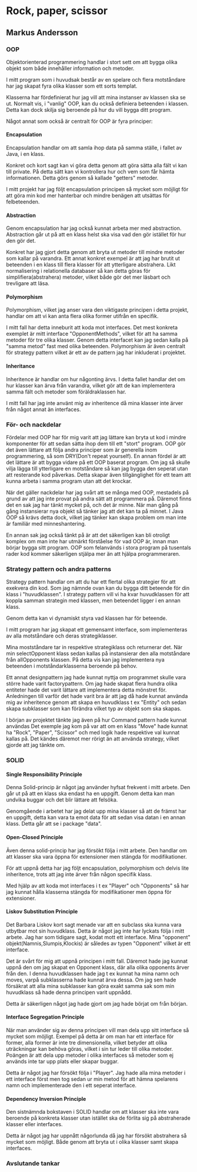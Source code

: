 # Rock,  paper, scissor 
## Markus Andersson

### OOP
Objektorienterad programmering handlar i stort sett om att bygga olika objekt som både innehåller information och metoder.

I mitt program som i huvudsak består av en spelare och flera motståndare har jag skapat fyra olika klasser som ett sorts templat.

Klasserna har fördefinierat hur jag vill att mina instanser av klassen ska se ut. Normalt vis, i "vanlig" OOP, kan du också definiera beteenden i klassen. 
Detta kan dock skilja sig beroende på hur du vill bygga ditt program.

Något annat som också är centralt för OOP är fyra principer:
#### Encapsulation
Encapsulation handlar om att samla ihop data på samma ställe, i fallet av Java, i en klass.

Konkret och kort sagt kan vi göra detta genom att göra sätta alla fält vi kan till private. På detta sätt kan vi kontrollera
hur och vem som får hämta informationen. Detta görs genom så kallade "getters" metoder. 

I mitt projekt har jag följt encapsulation principen så mycket som möjligt för att göra min kod mer hanterbar och mindre benägen
att utsättas för felbeteenden.
#### Abstraction
Genom encapsulation har jag också kunnat arbeta mer med abstraction. Abstraction går ut på att en klass helst ska visa vad den gör istället för hur den gör det.

Konkret har jag gjort detta genom att bryta ut metoder till mindre metoder som kallar på varandra. Ett annat konkret exempel är
att jag har brutit ut beteenden i en klass till flera klasser för att ytterligare abstrahera.
Likt normalisering i relationella databaser så kan detta göras för simplifiera(abstrahera) metoder, vilket både gör det mer
läsbart och trevligare att läsa. 

#### Polymorphism
Polymorphism, vilket jag anser vara den viktigaste principen i detta projekt, handlar om att vi kan anta flera olika former utifrån en specifik.

I mitt fall har detta inneburit att koda mot interfaces. Det mest konkreta exemplet är mitt interface "OpponentMethods",
vilket för att ha samma metoder för tre olika klasser. Genom detta interfacet kan jag sedan kalla på "samma metod" fast med olika
beteenden. Polymorphism är även centralt för strategy pattern vilket är ett av de pattern jag har inkluderat i projektet.
#### Inheritance
Inheritence är handlar om hur någonting ärvs. I detta fallet handlar det om hur klasser kan ärva från varandra, vilket gör att
de kan implementera samma fält och metoder som föräldraklassen har. 

I mitt fall har jag inte använt mig av inheritence då mina klasser inte ärver från något annat än interfaces. 

### För- och nackdelar
Fördelar med OOP har för mig varit att jag lättare kan bryta ut kod i mindre komponenter för att sedan sätta ihop dem till ett
"stort" program. OOP gör det även lättare att följa andra principer som är generella inom programmering,
så som DRY(Don't repeat yourself). En annan fördel är att det lättare är att bygga vidare på ett OOP baserat program. 
Om jag så skulle vilja lägga till ytterligare en motståndare så kan jag bygga den seperat utan att resterande kod påverkas.
Detta skapar även tillgänglighet för ett team att kunna arbeta i samma program utan att det krockar.

När det gäller nackdelar har jag svårt att se många med OOP, mestadels på grund av att jag inte provat på andra sätt att programmera på.
Däremot finns det en sak jag har tänkt mycket på, och det är minne. När man gång på gång instansierar nya objekt så tänker jag att det kan ta på minnet.
I Java OOP så krävs detta dock, vilket jag tänker kan skapa problem om man inte är familiär med minneshantering. 

En annan sak jag också tänkt på är att det säkerligen kan bli otroligt komplex om man inte har utmärkt förståelse för vad OOP är,
innan man börjar bygga sitt program. OOP som felanvänds i stora program på tusentals rader kod kommer säkerligen stjälpa mer än att hjälpa
programmeraren.

### Strategy pattern och andra patterns
Strategy pattern handlar om att du har ett flertal olika strategier för att exekvera din kod. 
Som jag nämnde ovan kan du bygga ditt beteende för din klass i "huvudklassen". I strategy pattern vill vi ha kvar huvudklassen för att koppla samman strategin med klassen,
men beteendet ligger i en annan klass.

Genom detta kan vi dynamiskt styra vad klassen har för beteende. 

I mitt program har jag skapat ett gemensamt interface, som implementeras av alla motståndare och deras strategiklasser.

Mina mostståndare tar in respektive strategiklass och returnerar det. När min selectOpponent klass sedan kallas på instansierar den alla
motståndare från allOpponents klassen. På detta vis kan jag implementera nya beteenden i motståndarklasserna beroende på behov.

Ett annat designpattern jag hade kunnat nyttja om programmet skulle vara större hade varit factorypattern. Om jag hade skapat flera hundra olika entiteter
hade det varit lättare att implementera detta mönstret för. Anledningen till varför det hade varit bra är att jag då hade kunnat använda
mig av inheritence genom att skapa en huvudklass t ex "Entity" och sedan skapa subklasser som kan förändra vilket typ av objekt som ska skapas. 

I början av projektet tänkte jag även på hur Command pattern hade kunnat användas
Det exemple jag kom på var att om en klass "Move" hade kunnat ha "Rock", "Paper", "Scissor" och med
logik hade respektive val kunnat kallas på. Det kändes däremot mer rörigt än att använda strategy, vilket gjorde att jag tänkte om.

### SOLID
#### Single Responsibility Principle
Denna Solid-princip är något jag använder hyfsat frekvent i mitt arbete.
Den går ut på att en klass ska endast ha en uppgift. Genom detta kan man undvika buggar och det blir lättare att felsöka.

Genomgående i arbetet har jag delat upp mina klasser så att de främst har en uppgift, detta kan vara
ta emot data för att sedan visa datan i en annan klass. Detta går att se i package "data".
#### Open-Closed Principle
Även denna solid-princip har jag försökt följa i mitt arbete. Den handlar om att klasser
ska vara öppna för extensioner men stängda för modifikationer.

För att uppnå detta har jag följt encapsulation, polymorphism och delvis 
lite inheritence, trots att jag inte ärver från någon specifik klass.

Med hjälp av att koda mot interfaces i t ex "Player" och "Opponents" så har jag kunnat hålla klasserna stängda för modifikationer men öppna för extensioner.
#### Liskov Substitution Principle
Det Barbara Liskov kort sagt menade var att en subclass ska kunna vara utbytbar mot sin huvudklass.
Detta är något jag inte har lyckats följa i mitt arbete. Jag har som tidigare sagt, kodat mott ett interface.
Mina "opponent" objekt(Namnis,Slumpis,Klockis) är således av typen "Opponent" vilket är ett interface. 

Det är svårt för mig att uppnå principen i mitt fall. Däremot hade jag kunnat uppnå den om jag skapat en Opponent klass,
där alla olika opponents ärver från den. I denna huvudklassen hade jag t ex kunnat ha mina namn och moves, varpå subklasserna hade kunnat ärva dessa.
Om jag sen hade försäkrat att alla mina subklasser kan göra exakt samma sak som min huvudklass så hade denna principen varit uppnådd.

Detta är säkerligen något jag hade gjort om jag hade börjat om från början.
#### Interface Segregation Principle
När man använder sig av denna principen vill man dela upp sitt interface så mycket som möjligt.
Exempel på detta är om man har ett interface för former, alla former är inte tre dimensionella, vilket betyder att olika uträckningar kan behöva göras, vilket
i sin tur leder till olika metoder. 
Poängen är att dela upp metoder i olika interfaces så metoder som ej används inte tar upp plats eller skapar buggar.

Detta är något jag har försökt följa i  "Player". Jag hade alla mina metoder i ett interface först men tog sedan ur min metod för att hämna spelarens namn
och implementerade den i ett seperat interface.
#### Dependency Inversion Principle
Den sistnämnda bokstaven i SOLID handlar om att klasser ska inte vara beroende på konkreta klasser
utan istället ska de förlita sig på abstraherade klasser eller interfaces.

Detta är något jag har uppnått någorlunda då jag har försökt abstrahera så mycket som möjligt. Både genom att bryta ut i olika klasser samt skapa interfaces.


### Avslutande tankar